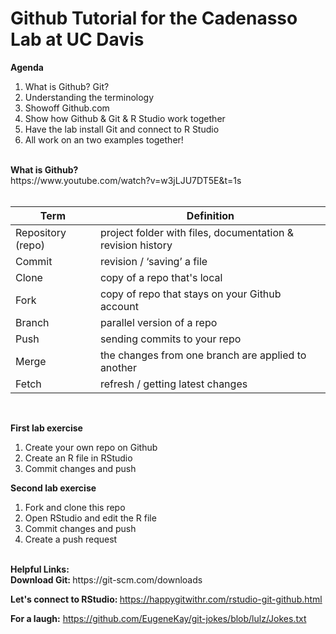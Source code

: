 # Github Tutorial for the Cadenasso Lab at UC Davis

<b>Agenda</b>

1. What is Github? Git?
2. Understanding the terminology
3. Showoff Github.com
4. Show how Github & Git & R Studio work together
5. Have the lab install Git and connect to R Studio
6. All work on an two examples together!

<br>
<b>What is Github?</b><br>
https://www.youtube.com/watch?v=w3jLJU7DT5E&t=1s
<br><br>

Term | Definition
------------ | -------------
Repository (repo) | project folder with files, documentation & revision history
Commit | revision / ‘saving’ a file
Clone | copy of a repo that's local
Fork | copy of repo that stays on your Github account
Branch | parallel version of a repo
Push | sending commits to your repo
Merge | the changes from one branch are applied to another
Fetch | refresh / getting latest changes

<br>

<b>First lab exercise</b>
1. Create your own repo on Github
2. Create an R file in RStudio
3. Commit changes and push 


<b>Second lab exercise</b>
1. Fork and clone this repo
2. Open RStudio and edit the R file
3. Commit changes and push
4. Create a push request

<br>
<b>Helpful Links:</b>
<br>
<b>Download Git: </b> https://git-scm.com/downloads

<b>Let's connect to RStudio: </b> https://happygitwithr.com/rstudio-git-github.html

<b>For a laugh:</b> https://github.com/EugeneKay/git-jokes/blob/lulz/Jokes.txt



